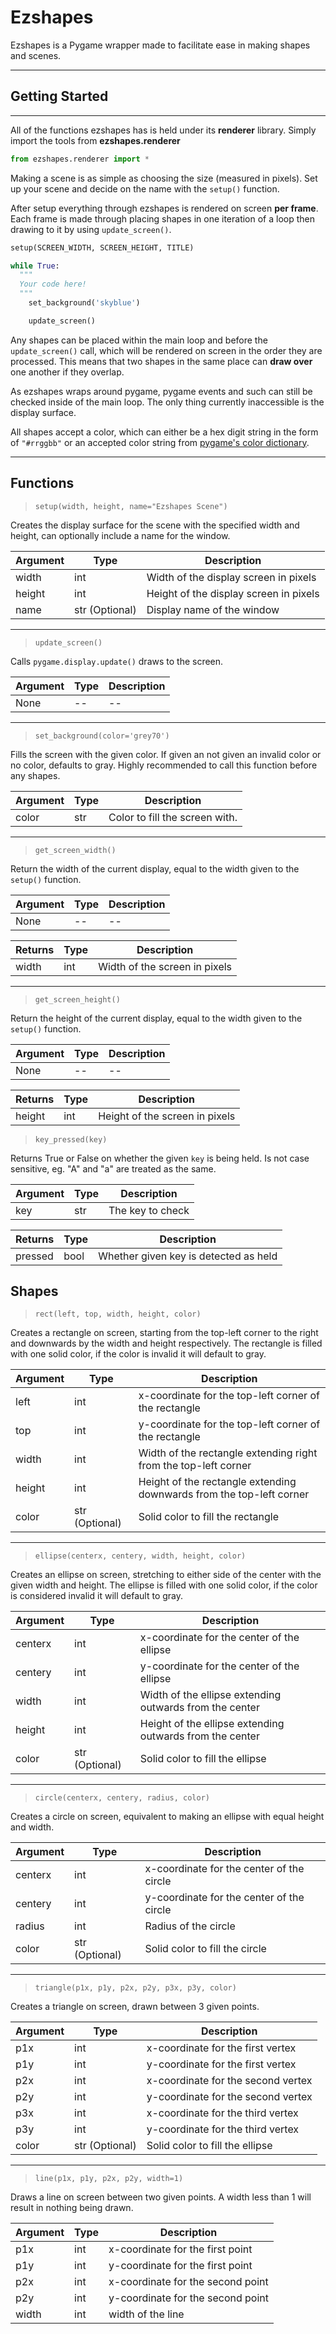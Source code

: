 # Ezshapes

Ezshapes is a Pygame wrapper made to facilitate ease in making shapes and scenes.

---

## Getting Started

---

All of the functions ezshapes has is held under its **renderer** library. Simply import the tools from **ezshapes.renderer**

```python
from ezshapes.renderer import *
```

Making a scene is as simple as choosing the size (measured in pixels). Set up your scene and decide on the name with the `setup()` function.

After setup everything through ezshapes is rendered on screen **per frame**. Each frame is made through placing shapes in one iteration of a loop then drawing to it by using `update_screen()`.

```python
setup(SCREEN_WIDTH, SCREEN_HEIGHT, TITLE)

while True:
  """
  Your code here!
  """
    set_background('skyblue')

    update_screen()
```

Any shapes can be placed within the main loop and before the `update_screen()` call, which will be rendered on screen in the order they are processed. This means that two shapes in the same place can **draw over** one another if they overlap.

As ezshapes wraps around pygame, pygame events and such can still be checked inside of the main loop. The only thing currently inaccessible is the display surface.

All shapes accept a color, which can either be a hex digit string in the form of `"#rrggbb"` or an accepted color string from [pygame's color dictionary](https://github.com/pygame/pygame/blob/main/src_py/colordict.py).

---

## Functions

> `setup(width, height, name="Ezshapes Scene")`

Creates the display surface for the scene with the specified width and height, can optionally include a name for the window.

| Argument | Type           | Description                            |
| -------- | -------------- | -------------------------------------- |
| width    | int            | Width of the display screen in pixels  |
| height   | int            | Height of the display screen in pixels |
| name     | str (Optional) | Display name of the window             |

---

> `update_screen()`

Calls `pygame.display.update()` draws to the screen.

| Argument | Type | Description |
| -------- | ---- | ----------- |
| None     | --   | --          |

---

> `set_background(color='grey70')`

Fills the screen with the given color. If given an not given an invalid color or no color, defaults to gray. Highly recommended to call this function before any shapes.

| Argument | Type | Description                    |
| -------- | ---- | ------------------------------ |
| color    | str  | Color to fill the screen with. |

---

> `get_screen_width()`

Return the width of the current display, equal to the width given to the `setup()` function.

| Argument | Type | Description |
| -------- | ---- | ----------- |
| None     | --   | --          |

| Returns | Type | Description                   |
| ------- | ---- | ----------------------------- |
| width   | int  | Width of the screen in pixels |

---

> `get_screen_height()`

Return the height of the current display, equal to the width given to the `setup()` function.

| Argument | Type | Description |
| -------- | ---- | ----------- |
| None     | --   | --          |

| Returns | Type | Description                    |
| ------- | ---- | ------------------------------ |
| height  | int  | Height of the screen in pixels |

> `key_pressed(key)`

Returns True or False on whether the given `key` is being held. Is not case sensitive, eg. "A" and "a" are treated as the same.

| Argument | Type | Description      |
| -------- | ---- | ---------------- |
| key      | str  | The key to check |

| Returns | Type | Description                           |
| ------- | ---- | ------------------------------------- |
| pressed | bool | Whether given key is detected as held |

## Shapes

> `rect(left, top, width, height, color)`

Creates a rectangle on screen, starting from the top-left corner to the right and downwards by the width and height respectively. The rectangle is filled with one solid color, if the color is invalid it will default to gray.

| Argument | Type           | Description                                                          |
| -------- | -------------- | -------------------------------------------------------------------- |
| left     | int            | x-coordinate for the top-left corner of the rectangle                |
| top      | int            | y-coordinate for the top-left corner of the rectangle                |
| width    | int            | Width of the rectangle extending right from the top-left corner      |
| height   | int            | Height of the rectangle extending downwards from the top-left corner |
| color    | str (Optional) | Solid color to fill the rectangle                                    |

---

> `ellipse(centerx, centery, width, height, color)`

Creates an ellipse on screen, stretching to either side of the center with the given width and height. The ellipse is filled with one solid color, if the color is considered invalid it will default to gray.

| Argument | Type           | Description                                              |
| -------- | -------------- | -------------------------------------------------------- |
| centerx  | int            | x-coordinate for the center of the ellipse               |
| centery  | int            | y-coordinate for the center of the ellipse               |
| width    | int            | Width of the ellipse extending outwards from the center  |
| height   | int            | Height of the ellipse extending outwards from the center |
| color    | str (Optional) | Solid color to fill the ellipse                          |

---

> `circle(centerx, centery, radius, color)`

Creates a circle on screen, equivalent to making an ellipse with equal height and width.

| Argument | Type           | Description                               |
| -------- | -------------- | ----------------------------------------- |
| centerx  | int            | x-coordinate for the center of the circle |
| centery  | int            | y-coordinate for the center of the circle |
| radius   | int            | Radius of the circle                      |
| color    | str (Optional) | Solid color to fill the circle            |

---

> `triangle(p1x, p1y, p2x, p2y, p3x, p3y, color)`

Creates a triangle on screen, drawn between 3 given points.

| Argument | Type           | Description                        |
| -------- | -------------- | ---------------------------------- |
| p1x      | int            | x-coordinate for the first vertex  |
| p1y      | int            | y-coordinate for the first vertex  |
| p2x      | int            | x-coordinate for the second vertex |
| p2y      | int            | y-coordinate for the second vertex |
| p3x      | int            | x-coordinate for the third vertex  |
| p3y      | int            | y-coordinate for the third vertex  |
| color    | str (Optional) | Solid color to fill the ellipse    |

---

> `line(p1x, p1y, p2x, p2y, width=1)`

Draws a line on screen between two given points. A width less than 1 will result in nothing being drawn.

| Argument | Type | Description                       |
| -------- | ---- | --------------------------------- |
| p1x      | int  | x-coordinate for the first point  |
| p1y      | int  | y-coordinate for the first point  |
| p2x      | int  | x-coordinate for the second point |
| p2y      | int  | y-coordinate for the second point |
| width    | int  | width of the line                 |
